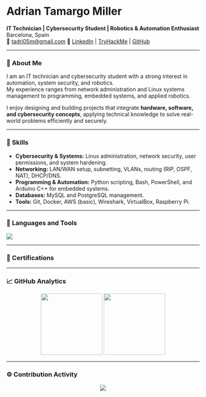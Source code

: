 # Adrian Tamargo Miller

**IT Technician | Cybersecurity Student | Robotics & Automation Enthusiast**  
Barcelona, Spain  
📧 tadri05m@gmail.com
🔗 [LinkedIn](www.linkedin.com/in/adrian-daniel-tamargo-miller-35a017355) | [TryHackMe](https://tryhackme.com/p/tadri05m) | [GitHub](https://github.com/AdrianStudio)

---

### 🧩 About Me

I am an IT technician and cybersecurity student with a strong interest in automation, system security, and robotics.  
My experience ranges from network administration and Linux systems management to programming, embedded systems, and applied robotics.

I enjoy designing and building projects that integrate **hardware, software, and cybersecurity concepts**, applying technical knowledge to solve real-world problems efficiently and securely.

---

### 🧠 Skills

- **Cybersecurity & Systems:** Linux administration, network security, user permissions, and system hardening.  
- **Networking:** LAN/WAN setup, subnetting, VLANs, routing (RIP, OSPF, NAT), DHCP/DNS.  
- **Programming & Automation:** Python scripting, Bash, PowerShell, and Arduino C++ for embedded systems.  
- **Databases:** MySQL and PostgreSQL management.  
- **Tools:** Git, Docker, AWS (basic), Wireshark, VirtualBox, Raspberry Pi.

---

### 🧰 Languages and Tools
<img src="https://skillicons.dev/icons?i=python,cpp,bash,powershell,arduino,linux,raspberrypi,docker,aws,mysql,postgresql,git,github,vscode" />

---

### 📜 Certifications 

---

### 📈 GitHub Analytics

<p align="center">
  <img src="https://github-readme-stats.vercel.app/api?username=AdrianStudio&show_icons=true&theme=default" height="160" />
  <img src="https://github-readme-streak-stats.herokuapp.com/?user=AdrianStudio&theme=default" height="160" />
</p>

---

### ⚙️ Contribution Activity

<p align="center">
  <img src="https://github-profile-trophy.vercel.app/?username=AdrianStudio&theme=flat&row=1&column=6" />
</p>
